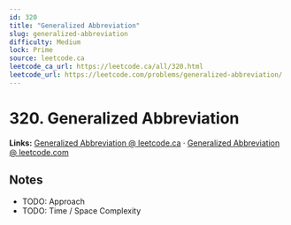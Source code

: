 ```yaml
--- 
id: 320
title: "Generalized Abbreviation"
slug: generalized-abbreviation
difficulty: Medium
lock: Prime
source: leetcode.ca
leetcode_ca_url: https://leetcode.ca/all/320.html
leetcode_url: https://leetcode.com/problems/generalized-abbreviation/
---
```


# 320. Generalized Abbreviation

**Links:** [Generalized Abbreviation @ leetcode.ca](https://leetcode.ca/all/320.html) · [Generalized Abbreviation @ leetcode.com](https://leetcode.com/problems/generalized-abbreviation/)

## Notes
- TODO: Approach
- TODO: Time / Space Complexity
